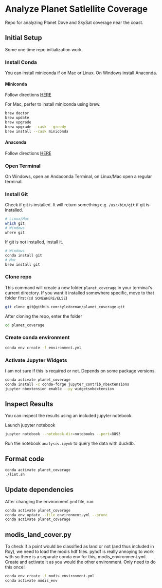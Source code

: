 # Analyze Planet Satlellite Coverage

Repo for analyzing Planet Dove and SkySat coverage near the coast.

## Initial Setup

Some one time repo initialization work. 

### Install Conda
You can install miniconda if on Mac or Linux. On Windows install Anaconda.

#### Miniconda
Follow directions [HERE](https://docs.anaconda.com/miniconda/install/)

For Mac, perfer to install miniconda using brew. 
```bash
brew doctor
brew update
brew upgrade
brew upgrade --cask --greedy
brew install --cask miniconda
```

#### Anaconda
Follow directions [HERE](https://docs.anaconda.com/anaconda/install/)

### Open Terminal
On Windows, open an Andaconda Terminal, on Linux/Mac open a regular terminal. 

### Install Git
Check if git is installed. It will return something e.g. `/usr/bin/git` if git is installed. 
```bash
# Linux/Mac
which git
# Windows
where git
```

If git is not installed, install it. 
```bash
# Windows
conda install git
# Mac
brew install git
```

### Clone repo
This command will create a new folder `planet_coverage` in your terminal's current directory. If you want it installed somewhere specific, move to that folder first (`cd SOMEWHERE/ELSE`)
```bash
git clone git@github.com:kyledorman/planet_coverage.git
```

After cloning the repo, enter the folder
```bash
cd planet_coverage
```

### Create conda environment
```bash
conda env create -f environment.yml
```

### Activate Jupyter Widgets
I am not sure if this is required or not. Depends on some package versions.
```bash
conda activate planet_coverage
conda install -c conda-forge jupyter_contrib_nbextensions
jupyter nbextension enable --py widgetsnbextension
```

## Inspect Results
You can inspect the results using an included jupyter notebook. 

Launch jupyter notebook
```bash
jupyter notebook --notebook-dir=notebooks --port=8893
```
Run the notebook `analysis.ipynb` to query the data with duckdb. 

## Format code
```bash
conda activate planet_coverage
./lint.sh
```

## Update dependencies
After changing the environment.yml file, run
```bash
conda activate planet_coverage
conda env update --file environment.yml --prune
conda activate planet_coverage
```

## modis_land_cover.py
To check if a point would be classified as land or not (and thus included in Roy), we need to load the modis hdf files. pyhdf is really annoying to work with so there is a separate conda env for this, modis_environment.yml. Create and activate it as you would the other environment. Only need to do this once!
```bash
conda env create -f modis_environment.yml
conda activate modis_env
```